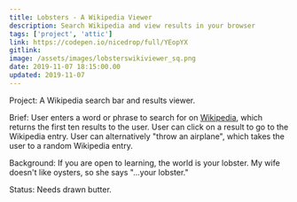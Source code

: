 ```yaml
---
title: Lobsters - A Wikipedia Viewer
description: Search Wikipedia and view results in your browser
tags: ['project', 'attic']
link: https://codepen.io/nicedrop/full/YEopYX
gitlink:
image: /assets/images/lobsterswikiviewer_sq.png
date: 2019-11-07 18:15:00.00
updated: 2019-11-07
---
```


Project: A Wikipedia search bar and results viewer.

Brief: User enters a word or phrase to search for on [Wikipedia](https://en.wikipedia.org/wiki/Main_Page 'The Free Encyclopedia'), which returns the first ten results to the user. User can click on a result to go to the Wikipedia entry. User can alternatively "throw an airplane", which takes the user to a random Wikipedia entry.

Background: If you are open to learning, the world is your lobster. My wife doesn't like oysters, so she says "...your lobster."

Status: Needs drawn butter.

